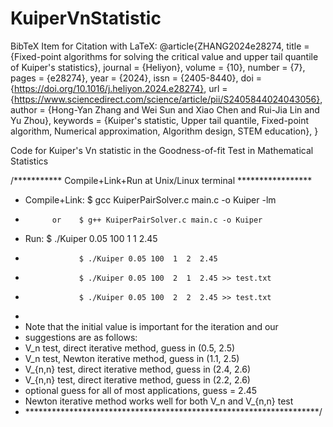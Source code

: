 # KuiperVnStatistic
BibTeX Item for Citation with LaTeX:
@article{ZHANG2024e28274,
title = {Fixed-point algorithms for solving the critical value and upper tail quantile of Kuiper's statistics},
journal = {Heliyon},
volume = {10},
number = {7},
pages = {e28274},
year = {2024},
issn = {2405-8440},
doi = {https://doi.org/10.1016/j.heliyon.2024.e28274},
url = {https://www.sciencedirect.com/science/article/pii/S2405844024043056},
author = {Hong-Yan Zhang and Wei Sun and Xiao Chen and Rui-Jia Lin and Yu Zhou},
keywords = {Kuiper's statistic, Upper tail quantile, Fixed-point algorithm, Numerical approximation, Algorithm design, STEM education},
}


Code for Kuiper's Vn statistic in the Goodness-of-fit Test in Mathematical Statistics 

/*********** Compile+Link+Run at Unix/Linux terminal *****************
 * Compile+Link:   $ gcc KuiperPairSolver.c main.c -o Kuiper -lm
 *           or    $ g++ KuiperPairSolver.c main.c -o Kuiper
 * Run:            $ ./Kuiper 0.05 100  1  1  2.45
 *                 $ ./Kuiper 0.05 100  1  2  2.45 
 *                 $ ./Kuiper 0.05 100  2  1  2.45 >> test.txt
 *                 $ ./Kuiper 0.05 100  2  2  2.45 >> test.txt
 * 
 * Note that the initial value is important for the iteration and our
 * suggestions are as follows:
 *    V_n test, direct iterative method, guess in (0.5, 2.5)
 *    V_n test, Newton iterative method, guess in (1.1, 2.5)
 *    V_{n,n} test, direct iterative method, guess in (2.4, 2.6)
 *    V_{n,n} test, direct iterative method, guess in (2.2, 2.6)
 *  optional guess for all of most applications, guess = 2.45
 *  Newton iterative method works well for both V_n and V_{n,n} test  
 * *******************************************************************/


